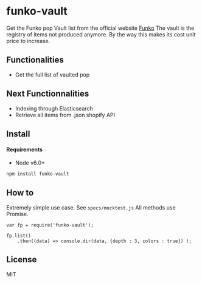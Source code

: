 # funko-vault
Get the Funko pop Vault list from the official website [Funko](https://funko.com)
The vault is the registry of items not produced anymore. By the way this makes its cost unit price to increase.

## Functionalities
* Get the full list of vaulted pop

## Next Functionnalities
* Indexing through Elasticsearch
* Retrieve all items from .json shopify API

## Install

#### Requirements
* Node v6.0+

```bash
npm install funko-vault
```

## How to
Extremely simple use case. See `specs/mocktest.js`
All methods use Promise. 

```
var fp = require('funko-vault');

fp.list()
    .then((data) => console.dir(data, {depth : 3, colors : true}) );
```

## License
MIT